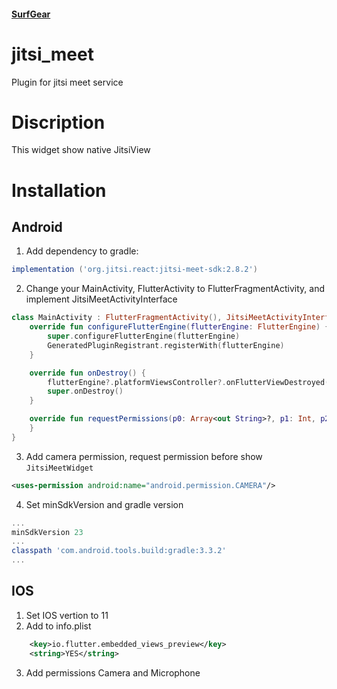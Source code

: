 #### [SurfGear](https://github.com/surfstudio/SurfGear)

# jitsi_meet

Plugin for jitsi meet service

# Discription 

This widget show native JitsiView

# Installation 

## Android

1. Add dependency to gradle:

``` gradle
implementation ('org.jitsi.react:jitsi-meet-sdk:2.8.2')
```
2. Change your MainActivity, FlutterActivity to FlutterFragmentActivity, and implement JitsiMeetActivityInterface

``` kotlin 
class MainActivity : FlutterFragmentActivity(), JitsiMeetActivityInterface {
    override fun configureFlutterEngine(flutterEngine: FlutterEngine) {
        super.configureFlutterEngine(flutterEngine)
        GeneratedPluginRegistrant.registerWith(flutterEngine)
    }

    override fun onDestroy() {
        flutterEngine?.platformViewsController?.onFlutterViewDestroyed()
        super.onDestroy()
    }

    override fun requestPermissions(p0: Array<out String>?, p1: Int, p2: PermissionListener?) {
    }
}
```
3. Add camera permission, request permission before show `JitsiMeetWidget`
``` xml
<uses-permission android:name="android.permission.CAMERA"/>
```

4. Set minSdkVersion and gradle version

``` gradle 
...
minSdkVersion 23
...
classpath 'com.android.tools.build:gradle:3.3.2'
...
```

## IOS

1. Set IOS vertion to 11
1. Add to info.plist
``` xml
	<key>io.flutter.embedded_views_preview</key>
	<string>YES</string>
```
3. Add permissions Camera and Microphone